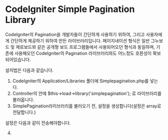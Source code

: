 CodeIgniter Simple Pagination Library
================

CodeIgniter의 Pagination을 개발자들이 간단하게 사용하기 위하여, 그리고 사용자에게 간단하게 제공하기 위하여 만든 라이브러리입니다. 페이지네이션 형식은 일반 그누보드 및 제로보드와 같은 공개형 보드 프로그램들에서 사용되어오던 형식과 동일하며, 기존에 사용해오던 CodeIgniter의 Pagination 라이브러리와도 어느정도 호환성이 확보되어있습니다.

설치법은 다음과 같습니다.

1. CodeIgniter의 Application/Libraries 폴더에 Simplepagination.php를 넣는다.
2. Controller의 안에 $this->load->library('simplepagination'); 로 라이브러리를 불러옵니다.
3. SimplePagination라이브러리를 불러오기 전, 설정을 생성합니다(설정은 array로 전달합니다.)

설정은 다음과 같이 전송해야합니다.

4. 

